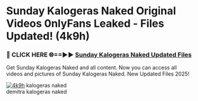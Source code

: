 # Sunday Kalogeras Naked Original Videos 0nlyFans Leaked - Files Updated! (4k9h)

<h3>🔴 CLICK HERE 🌐==►► <a href="https://tinyurl.com/yckcrads" rel="nofollow">Sunday Kalogeras Naked Updated Files</a></h3>

Get Sunday Kalogeras Naked and all content. Now you can access all videos and pictures of Sunday Kalogeras Naked. New Updated Files 2025!

[![4k9h](https://i.imgur.com/hpKpOFt.gif)](https://tinyurl.com/yckcrads)
kalogeras naked<br>
demitra kalogeras naked